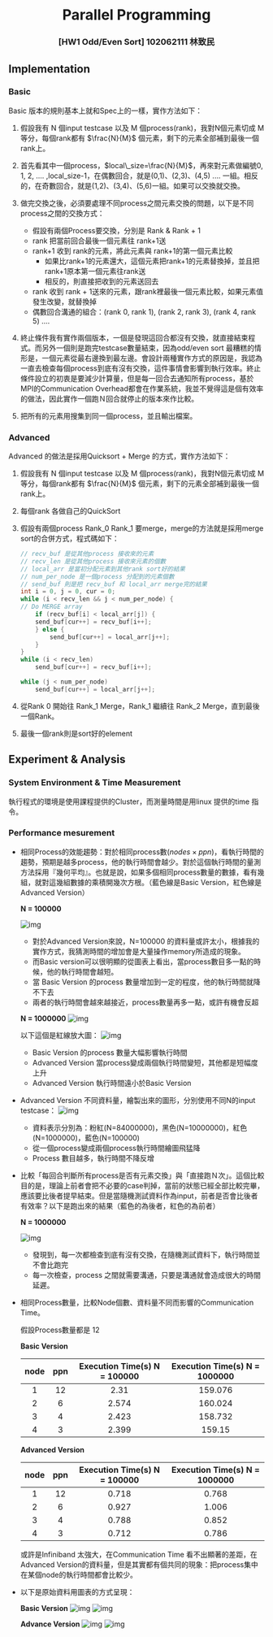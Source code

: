 # <center> Parallel Programming </center>
###  <center> [HW1 Odd/Even Sort] 102062111 林致民

## Implementation

### Basic

Basic 版本的規則基本上就和Spec上的一樣，實作方法如下：

1. 假設我有 N 個input testcase 以及 M 個process(rank)，我對N個元素切成 M 等分，每個rank都有 $\frac{N}{M}$ 個元素，剩下的元素全部補到最後一個rank上。

2. 首先看其中一個process，$local\_size=\frac{N}{M}$，再來對元素做編號0, 1, 2, .... ,local_size-1，在偶數回合，就是(0,1)、(2,3)、(4,5) .... 一組。相反的，在奇數回合，就是(1,2)、(3,4)、(5,6)一組。如果可以交換就交換。

3. 做完交換之後，必須要處理不同process之間元素交換的問題，以下是不同process之間的交換方式：
	* 假設有兩個Process要交換，分別是 Rank & Rank + 1 
	* rank 把當前回合最後一個元素往 rank+1送
	* rank+1 收到 rank的元素，將此元素與 rank+1的第一個元素比較
		* 如果比rank+1的元素還大，這個元素把rank+1的元素替換掉，並且把rank+1原本第一個元素往rank送
		* 相反的，則直接把收到的元素送回去
	* rank 收到 rank + 1送來的元素，跟rank裡最後一個元素比較，如果元素值發生改變，就替換掉
	* 偶數回合溝通的組合：(rank 0, rank 1), (rank 2, rank 3), (rank 4, rank 5) ....
4. 終止條件我有實作兩個版本，一個是發現這回合都沒有交換，就直接結束程式。而另外一個則是跑完testcase數量結束，因為odd/even sort 最糟糕的情形是，一個元素從最右邊換到最左邊。會設計兩種實作方式的原因是，我認為一直去檢查每個process到底有沒有交換，這件事情會影響到執行效率。終止條件設立的初衷是要減少計算量，但是每一回合去通知所有process，基於MPI的Communication Overhead都會在作業系統，我並不覺得這是個有效率的做法，因此實作一個跑Ｎ回合就停止的版本來作比較。  

5. 把所有的元素用搜集到同一個process，並且輸出檔案。

### Advanced

Advanced 的做法是採用Quicksort + Merge 的方式，實作方法如下：

1. 假設我有 N 個input testcase 以及 M 個process(rank)，我對N個元素切成 M 等分，每個rank都有 $\frac{N}{M}$ 個元素，剩下的元素全部補到最後一個rank上。

2. 每個rank 各做自己的QuickSort

3. 假設有兩個process Rank_0 Rank_1 要merge，merge的方法就是採用merge sort的合併方式，程式碼如下：
	
	```cpp
	// recv_buf 是從其他process 接收來的元素
	// recv_len 是從其他process 接收來元素的個數
	// local_arr 是當初分配元素到其他rank sort好的結果
	// num_per_node 是一個process 分配到的元素個數
	// send_buf 則是把 recv_buf 和 local_arr merge完的結果
	int i = 0, j = 0, cur = 0;
	while (i < recv_len && j < num_per_node) {
    // Do MERGE array 
   		if (recv_buf[i] < local_arr[j]) {
       	send_buf[cur++] = recv_buf[i++];
    	} else {
        	send_buf[cur++] = local_arr[j++];
    	}
	}
	while (i < recv_len)
   	 	send_buf[cur++] = recv_buf[i++];

	while (j < num_per_node)
    	send_buf[cur++] = local_arr[j++];
	```

3. 從Rank 0 開始往 Rank_1 Merge，Rank_1 繼續往 Rank_2 Merge，直到最後一個Rank。

4. 最後一個rank則是sort好的element

## Experiment & Analysis

### System Environment & Time Measurement 

執行程式的環境是使用課程提供的Cluster，而測量時間是用linux 提供的time 指令。

### Performance mesurement

* 相同Process的效能趨勢：對於相同process數($nodes \times ppn$)，看執行時間的趨勢，預期是越多process，他的執行時間會越少。對於這個執行時間的量測方法採用『幾何平均』。也就是說，如果多個相同process數量的數據，看有幾組，就對這幾組數據的乘積開幾次方根。（藍色線是Basic Version，紅色線是Advanced Version）

	**N = 100000**

	![img](./Total_N_100000.png)
	
	* 對於Advanced Version來說，N=100000 的資料量或許太小，根據我的實作方式，我猜測時間的增加會是大量操作memory所造成的現象。
	* 而Basic version可以很明顯的從圖表上看出，當process數目多一點的時候，他的執行時間會越短。
	* 當 Basic Version 的process 數量增加到一定的程度，他的執行時間就降不下去 
	* 兩者的執行時間會越來越接近，process數量再多一點，或許有機會反超

	**N = 1000000**
	![img](./Total_N_1000000.png)

	
	以下這個是紅線放大圖：
	![img](./Quicksort_N_1000000.png)
	
	* Basic Version 的process 數量大幅影響執行時間
	* Advanced Version 當process變成兩個執行時間變短，其他都是短幅度上升
	* Advanced Version 執行時間遠小於Basic Version
* Advanced Version 不同資料量，繪製出來的圖形，分別使用不同N的input testcase：
	![img](./advanced_all.png)
	
	* 資料表示分別為：粉紅(N=84000000)，黑色(N=10000000)，紅色(N=1000000)，藍色(N=100000)
	* 從一個process變成兩個process執行時間繪圖飛猛降
	* Process 數目越多，執行時間不降反增
	
* 比較「每回合判斷所有process是否有元素交換」與「直接跑Ｎ次」。這個比較目的是，理論上前者會把不必要的case判掉，當前的狀態已經全部比較完畢，應該要比後者提早結束。但是當隨機測試資料作為input，前者是否會比後者有效率？以下是跑出來的結果（藍色的為後者，紅色的為前者）

	**N = 1000000**
	
	![img](./basic_bcast.png)
	
	* 發現到，每一次都檢查到底有沒有交換，在隨機測試資料下，執行時間並不會比跑完
	* 每一次檢查，process 之間就需要溝通，只要是溝通就會造成很大的時間延遲。
	
* 相同Process數量，比較Node個數、資料量不同而影響的Communication Time。

	假設Process數量都是 12
	
	**Basic Version**
  
	| node | ppn |  Execution Time(s) N = 100000 | Execution Time(s) N = 1000000 |
	|:----:|:---:|:-----------------------------:| :----------------------------:|
	|   1  | 12  |              2.31             |  159.076   |
	|  2   |  6  |              2.574            |  160.024   |
	|  3   |  4  |              2.423            |  158.732   |
	|  4   |  3  |              2.399            |  159.15    |
		
	**Advanced Version**
  
	| node | ppn | Execution Time(s) N = 100000 | Execution Time(s) N = 1000000  |
	|:----:|:---:|:-----------------:| :-----------:|
	|  1   | 12  |      0.718      |  0.768 | 
	|  2   |  6  |      0.927      |  1.006 |
	|  3   |  4  |      0.788      |  0.852 |
	|  4   |  3  |      0.712      |  0.786 |

	或許是Infiniband 太強大，在Communication Time 看不出顯著的差距，在Advanced Version的資料量，但是其實都有個共同的現象：把process集中在某個node的執行時間都會比較少。

* 以下是原始資料用圖表的方式呈現：

	**Basic Version**
![img](./N_100000_basic_all.png)
![img](./N_1000000_basic_all.png)

	**Advance Version**
![img](./N_100000_advanced_all.png)
![img](./N_1000000_advanced_all.png)
